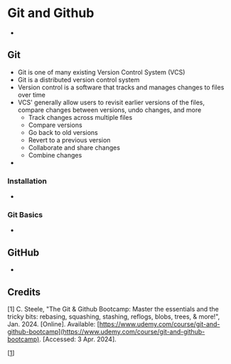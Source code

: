 # Git and Github

- 

## Git

- Git is one of many existing Version Control System (VCS)
- Git is a distributed version control system
- Version control is a software that tracks and manages changes to files over time
- VCS' generally allow users to revisit earlier versions of the files, compare changes between versions, undo changes, and more
  - Track changes across multiple files
  - Compare versions
  - Go back to old versions
  - Revert to a previous version
  - Collaborate and share changes
  - Combine changes
- 

### Installation

- 

### Git Basics

- 

## GitHub

- 

## Credits

<a name="git-github-bootcamp"></a>\[1\] C. Steele, "The Git & Github Bootcamp: Master the essentials and the tricky bits: rebasing, squashing, stashing, reflogs, blobs, trees, & more!", Jan. 2024. [Online]. Available: [https://www.udemy.com/course/git-and-github-bootcamp](https://www.udemy.com/course/git-and-github-bootcamp). [Accessed: 3 Apr. 2024].

\[[1](#git-github-bootcamp)\]
